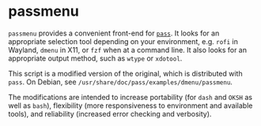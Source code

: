 # passmenu

`passmenu` provides a convenient front-end for [`pass`](https://passwordstore.org). It looks for an appropriate selection tool depending on your environment, e.g. `rofi` in Wayland, `dmenu` in X11, or `fzf` when at a command line. It also looks for an appropriate output method, such as `wtype` or `xdotool`.

This script is a modified version of the original, which is distributed with `pass`. On Debian, see `/usr/share/doc/pass/examples/dmenu/passmenu`.

The modifications are intended to increase portability (for `dash` and `OKSH` as well as `bash`), flexibility (more responsiveness to environment and available tools), and reliability (increased error checking and verbosity).
